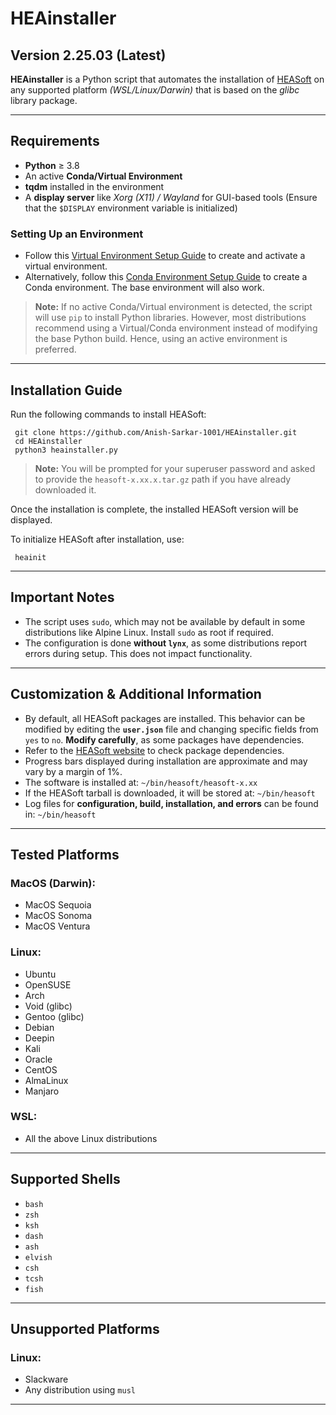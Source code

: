 # HEAinstaller

## Version 2.25.03 (Latest)

**HEAinstaller** is a Python script that automates the installation of [HEASoft](https://heasarc.gsfc.nasa.gov/docs/software/heasoft/) on any supported platform *(WSL/Linux/Darwin)* that is based on the *glibc* library package.

---

## Requirements

- **Python** ≥ 3.8
- An active **Conda/Virtual Environment**
- **tqdm** installed in the environment
- A **display server** like *Xorg (X11) / Wayland* for GUI-based tools (Ensure that the `$DISPLAY` environment variable is initialized)

### Setting Up an Environment
- Follow this [Virtual Environment Setup Guide](https://docs.python.org/3/library/venv.html) to create and activate a virtual environment.
- Alternatively, follow this [Conda Environment Setup Guide](https://docs.conda.io/projects/conda/en/latest/user-guide/tasks/manage-environments.html) to create a Conda environment. The base environment will also work.

> **Note:** If no active Conda/Virtual environment is detected, the script will use `pip` to install Python libraries. However, most distributions recommend using a Virtual/Conda environment instead of modifying the base Python build. Hence, using an active environment is preferred.

---

## Installation Guide

Run the following commands to install HEASoft:

```console
 git clone https://github.com/Anish-Sarkar-1001/HEAinstaller.git
 cd HEAinstaller
 python3 heainstaller.py
```

> **Note:** You will be prompted for your superuser password and asked to provide the `heasoft-x.xx.x.tar.gz` path if you have already downloaded it.

Once the installation is complete, the installed HEASoft version will be displayed.

To initialize HEASoft after installation, use:

```console
 heainit
```

---

## Important Notes

- The script uses `sudo`, which may not be available by default in some distributions like Alpine Linux. Install `sudo` as root if required.
- The configuration is done **without `lynx`**, as some distributions report errors during setup. This does not impact functionality.

---

## Customization & Additional Information

- By default, all HEASoft packages are installed. This behavior can be modified by editing the **`user.json`** file and changing specific fields from `yes` to `no`. **Modify carefully**, as some packages have dependencies.
- Refer to the [HEASoft website](https://heasarc.gsfc.nasa.gov/docs/software/lheasoft/download-go.html) to check package dependencies.
- Progress bars displayed during installation are approximate and may vary by a margin of 1%.
- The software is installed at: `~/bin/heasoft/heasoft-x.xx`
- If the HEASoft tarball is downloaded, it will be stored at: `~/bin/heasoft`
- Log files for **configuration, build, installation, and errors** can be found in: `~/bin/heasoft`

---

## Tested Platforms

### **MacOS (Darwin):**
- MacOS Sequoia
- MacOS Sonoma
- MacOS Ventura

### **Linux:**
- Ubuntu
- OpenSUSE
- Arch
- Void (glibc)
- Gentoo (glibc)
- Debian
- Deepin
- Kali
- Oracle
- CentOS
- AlmaLinux
- Manjaro

### **WSL:**
- All the above Linux distributions

---

## Supported Shells
- `bash`
- `zsh`
- `ksh`
- `dash`
- `ash`
- `elvish`
- `csh`
- `tcsh`
- `fish`

---

## Unsupported Platforms

### **Linux:**
- Slackware
- Any distribution using `musl`

---

